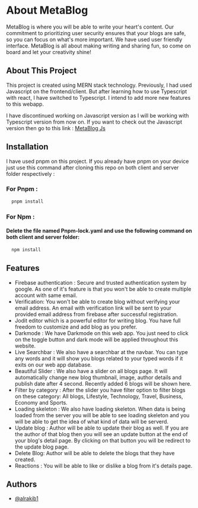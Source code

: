 # About MetaBlog

MetaBlog is where you will be able to write your heart's content. Our commitment to prioritizing user security ensures that your blogs are safe, so you can focus on what's more important. We have used user friendly interface. MetaBlog is all about making writing and sharing fun, so come on board and let your creativity shine!

## About This Project

This project is created using MERN stack technology. Previously, I had used Javascript on the frontend/client. But after learning how to use Typescript with react, I have switched to Typescript. I intend to add more new features to this webapp.

I have discontinued working on Javascript version as I will be working with Typescript version from now on. If you want to check out the Javascript version then go to this link : [MetaBlog Js](https://github.com/alrakib1/MetaBlog-Js)

## Installation

 I have used pnpm on this project. If you already have pnpm on your device just use this command after cloning this repo on both client and server folder respectively :

### For Pnpm :

```bash
  pnpm install
```

### For Npm :

#### Delete the file named Pnpm-lock.yaml and use the following command on both client and server folder:

```bash
  npm install
```

## Features

- Firebase authentication : Secure and trusted authentication system by google. As one of it's feature is that you won't be able to create multiple account with same email.
- Verification: You won't be able to create blog without verifying your email address. An email with verification link will be sent to your provided email address from firebase after successful registration.
- Jodit editor which is a powerful editor for writing blog. You have full freedom to customize and add blog as you prefer.
- Darkmode : We have Darkmode on this web app. You just need to click on the toggle button and dark mode will be applied throughout this website.
- Live Searchbar : We also have a searchbar at the navbar. You can type any words and it will show you blogs related to your typed words if it exits on our web app database.
- Beautiful Slider : We also have a slider on all blogs page. It will automatically change new blog thumbnail, image, author details and publish date after 4 second. Recently added 6 blogs will be shown here.
- Filter by category : After the slider you have filter option to filter blogs on these category: All blogs, Lifestyle, Technology, Travel, Business, Economy and Sports.
- Loading skeleton : We also have loading skeleton. When data is being loaded from the server you will be able to see loading skeleton and you will be able to get the idea of what kind of data will be serverd.
- Update blog : Author will be able to update their blog as well. If you are the author of that blog then you will see an update button at the end of your blog's detail page. By clicking on that button you will be redirect to the update blog page.
- Delete Blog: Author will be able to delete the blogs that they have created.
- Reactions : You will be able to like or dislike a blog from it's details page.


## Authors

- [@alrakib1](https://www.github.com/abdullahalrakib727)

